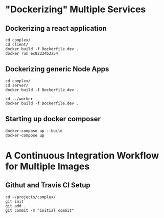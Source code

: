 # "Dockerizing" Multiple Services

## Dockerizing a react application

```
cd complex/
cd client/
docker build -f Dockerfile.dev .
docker run ec82234b3a54
```

## Dockerizing generic Node Apps


```
cd complex/
cd server/
docker build -f Dockerfile.dev .

cd ../worker
docker build -f Dockerfile.dev .
```

## Starting up docker composer

```
docker-compose up --build
docker-compose up
``` 

# A Continuous Integration Workflow for Multiple Images


## Githut and Travis CI Setup

```
cd ~/projects/complex/
git init
git add .
git commit -m "initial commit"
``` 